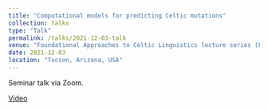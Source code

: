 ```yaml
---
title: "Computational models for predicting Celtic mutations"
collection: talks
type: "Talk"
permalink: /talks/2021-12-03-talk
venue: "Foundational Approaches to Celtic Linguistics lecture series (FACL-2), University of Arizona"
date: 2021-12-03
location: "Tucson, Arizona, USA"
---
```


Seminar talk via Zoom.

[Video](https://www.youtube.com/watch?v=6EeT649DgDU)
